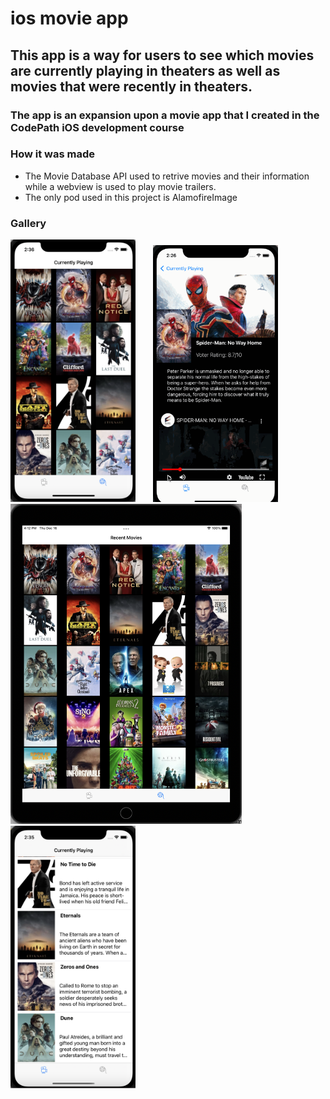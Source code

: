 # ios movie app

## This app is a way for users to see which movies are currently playing in theaters as well as movies that were recently in theaters.
### The app is an expansion upon a movie app that I created in the CodePath iOS development course

### How it was made
- The Movie Database API used to retrive movies and their information while a webview is used to play movie trailers.
- The only pod used in this project is AlamofireImage

### Gallery
<img src="https://github.com/Gregbgarman/iosmovieapp/blob/main/Screen%20Shot%202021-12-16%20at%202.36.40%20AM.png" width=200> &nbsp; &nbsp; &nbsp; 
<img src="https://github.com/Gregbgarman/iosmovieapp/blob/main/run1.gif" width=200> &nbsp; &nbsp; &nbsp; 
<img src="https://github.com/Gregbgarman/iosmovieapp/blob/main/image2.png" width=370>&nbsp;&nbsp; &nbsp;
<img src="https://github.com/Gregbgarman/iosmovieapp/blob/main/Screen%20Shot%202021-12-16%20at%202.35.57%20AM.png" width=200> <br>

